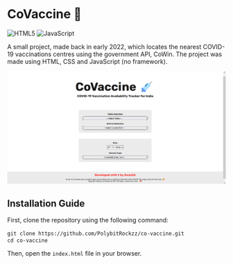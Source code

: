 # CoVaccine 💉

![HTML5](https://img.shields.io/badge/html5-%23E34F26.svg?style=for-the-badge&logo=html5&logoColor=white)
![JavaScript](https://img.shields.io/badge/javascript-%23323330.svg?style=for-the-badge&logo=javascript&logoColor=%23F7DF1E)

A small project, made back in early 2022, which locates the nearest COVID-19 vaccinations centres using the government API, CoWin. The project was made using HTML, CSS and JavaScript (no framework).

![Screenshot](https://github.com/PolybitRockzz/co-vaccine/blob/main/screenshot.png?raw=true)

## Installation Guide

First, clone the repository using the following command:

```
git clone https://github.com/PolybitRockzz/co-vaccine.git
cd co-vaccine
```

Then, open the `index.html` file in your browser.
